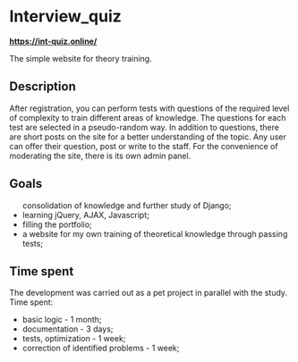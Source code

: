 <h1>Interview_quiz</h1>

<b>https://int-quiz.online/</b>

The simple website for theory training.

<h2>Description</h2>
After registration, you can perform tests with questions of the required level of complexity to train different areas of knowledge.
The questions for each test are selected in a pseudo-random way.
In addition to questions, there are short posts on the site for a better understanding of the topic.
Any user can offer their question, post or write to the staff. 
For the convenience of moderating the site, there is its own admin panel.

<h2>Goals</h2>
<ul>
consolidation of knowledge and further study of Django;
<li>learning jQuery, AJAX, Javascript;</li>
<li>filling the portfolio;</li>
<li>a website for my own training of theoretical knowledge through passing tests;</li>
</ul>

<h2>Time spent</h2>
The development was carried out as a pet project in parallel with the study.
Time spent:
<ul>
<li>basic logic - 1 month;</li>
<li>documentation - 3 days;</li>
<li>tests, optimization - 1 week;</li>
<li>correction of identified problems - 1 week;</li>
</ul>
